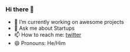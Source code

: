 ### Hi there 👋

- 🔭 I’m currently working on awesome projects
- 💬 Ask me about Startups
- 📫 How to reach me: [twitter](https://twitter.com/joscelyn56)
- 😄 Pronouns: He/Him
